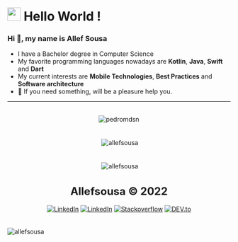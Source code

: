 

<h1><img src="https://emojis.slackmojis.com/emojis/images/1531849430/4246/blob-sunglasses.gif?1531849430" width="30"/> Hello World ! </h1>

### Hi 👋, my name is Allef Sousa

- I have a Bachelor degree in Computer Science
- My favorite programming languages nowadays are **Kotlin**, **Java**, **Swift** and **Dart**
- My current interests are **Mobile Technologies**, **Best Practices** and **Software architecture**
- 💬 If you need something, will be a pleasure help you.
---
<br/>
<div align="center"><img align="center" src="http://github-readme-streak-stats.herokuapp.com?user=allefsousa&theme=prussian&hide_border=true&date_format=j%20M%5B%20Y%5D" alt="pedromdsn" /></div>
<br/>
<br/>
<div align="center">&nbsp;<img align="center" src="https://github-readme-stats.vercel.app/api?username=allefsousa&show_icons=true&locale=en&theme=prussian" alt="allefsousa" /></div>
<br/>
<br/>
<div align="center">&nbsp;<img align="center" src="https://github-readme-stats.vercel.app/api/top-langs/?username=allefsousa&layout=compact&locale=en&theme=prussian" alt="allefsousa" /></div>


<br/>
<br/>
<div align="center">
<strong>
  <font size="+2" style="font">
  Allefsousa © 2022
  </font>
</strong>
</div>
<br/>
<div align="center">
<a href="https://www.linkedin.com/in/allef-sousa" target="_blank"><img src="https://img.shields.io/badge/LinkedIn-%230077B5.svg?&style=flat-square&logo=linkedin&logoColor=white" alt="LinkedIn"></a>
<a href="https://www.twitter.com/Allefsousa01" target="_blank"><img src="https://img.shields.io/badge/Twitter-%230077B5.svg?&style=flat-square&logo=twitter&logoColor=white" alt="LinkedIn"></a>
<a href="https://stackoverflow.com/users/7396615" target="_blank"><img src="https://img.shields.io/badge/-Stackoverflow-4CA143?style=flat-square&logo=Stackoverflow&logoColor=white" alt="Stackoverflow"></a>
<a href="https://dev.to/allefsousa" target="_blank"><img src="https://img.shields.io/badge/DEV-%230A0A0A.svg?&style=flat-square&logo=DEV.to&logoColor=white" alt="DEV.to"></a>
</div>


<br/>
<br/>
 <img src="https://komarev.com/ghpvc/?username=allefsousa&style=flat" alt="allefsousa" />



  









